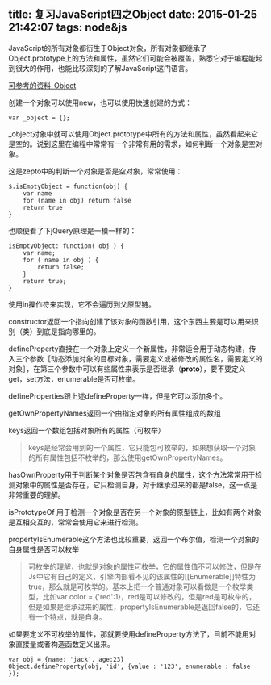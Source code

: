 title: 复习JavaScript四之Object
date: 2015-01-25 21:42:07
tags: node&js
---
JavaScript的所有对象都衍生于Object对象，所有对象都继承了Object.prototype上的方法和属性，虽然它们可能会被覆盖，熟悉它对于编程能起到很大的作用，也能比较深刻的了解JavaScript这门语言。

[可参考的资料-Object](https://developer.mozilla.org/zh-CN/docs/Web/JavaScript/Reference/Global_Objects/Object)

创建一个对象可以使用new，也可以使用快速创建的方式：

	var _object = {};

_object对象中就可以使用Object.prototype中所有的方法和属性，虽然看起来它是空的。说到这里在编程中常常有一个非常有用的需求，如何判断一个对象是空对象。

这是zepto中的判断一个对象是否是空对象，常常使用：

	$.isEmptyObject = function(obj) {
    	var name
    	for (name in obj) return false
    	return true
  	}

也顺便看了下jQuery原理是一模一样的：

	isEmptyObject: function( obj ) {
		var name;
		for ( name in obj ) {
			return false;
		}
		return true;
	}
使用in操作符来实现，它不会遍历到父原型链。

constructor返回一个指向创建了该对象的函数引用，这个东西主要是可以用来识别（类）到底是指向哪里的。

defineProperty直接在一个对象上定义一个新属性，非常适合用于动态构建，传入三个参数［动态添加对象的目标对象，需要定义或被修改的属性名，需要定义的对象］，在第三个参数中可以有些属性来表示是否继承（__proto__），要不要定义get，set方法，enumerable是否可枚举。

defineProperties跟上述defineProperty一样，但是它可以添加多个。

getOwnPropertyNames返回一个由指定对象的所有属性组成的数组

keys返回一个数组包括对象所有的属性（可枚举）

> keys是经常会用到的一个属性，它只能包可枚举的，如果想获取一个对象的所有属性包括不枚举的，那么使用getOwnPropertyNames。

hasOwnProperty用于判断某个对象是否包含有自身的属性，这个方法常常用于检测对象中的属性是否存在，它只检测自身，对于继承过来的都是false，这一点是非常重要的理解。

isPrototypeOf 用于检测一个对象是否在另一个对象的原型链上，比如有两个对象是互相交互的，常常会使用它来进行检测。

propertyIsEnumerable这个方法也比较重要，返回一个布尔值，检测一个对象的自身属性是否可以枚举

> 可枚举的理解，也就是对象的属性可枚举，它的属性值不可以修改，但是在Js中它有自己的定义，引擎内部看不见的该属性的[[Enumerable]]特性为true，那么就是可枚举的。基本上把一个普通对象可以看做是一个枚举类型，比如var color = {'red':1}，red是可以修改的，但是red是可枚举的，但是如果是继承过来的属性，propertyIsEnumerable是返回false的，它还有一个特点，就是自身。

如果要定义不可枚举的属性，那就要使用defineProperty方法了，目前不能用对象直接量或者构造函数定义出来。

	var obj = {name: 'jack', age:23}
	Object.defineProperty(obj, 'id', {value : '123', enumerable : false });
	
